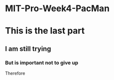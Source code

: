 # MIT-Pro-Week4-PacMan
# This is the last part
## I am still trying
### But is important not to give up
Therefore
